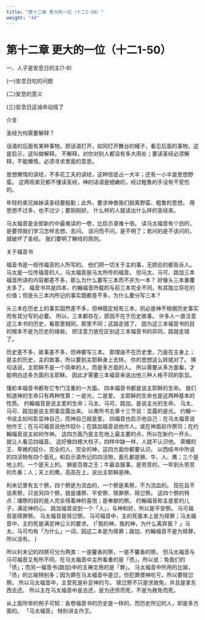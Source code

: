 ```yaml
---
title: "第十二章 更大的一位（十二1-50）"
weight: "44"
---
```


# 第十二章 更大的一位（十二1-50）


一、人子是安息日的主(1-8)

(一)安息日吃的问题

(二)安息的意义

(三)安息日这诫命动摇了

介言

圣经为何需要解释？

话语的后面有某种事物，把话语打开，如同打开舞台的幔子，看见后面的事物，这是启示，这叫做解释。
不解释，对你对别人都没有多大用处；要读圣经必须解释，不能懒惰，必须寻求里面的意思。

思想懒惰的读经，不多花工夫的读经，这种信徒占一大半；还有一小半是思想野蛮。
这两班弟兄都不懂读圣经，神的话语是细嫩的，经过粗鲁的手没有不受伤的。

年轻的弟兄姊妹读圣经要殷勤；此外，要求神救我们脱离野蛮、粗鲁的思想。
用思想不过多，也不过少；要刚刚好。
什么样的人就读出什么样的圣经来。

马太福音是全部新约中最难读的一卷，比启示录难十倍。
读马太福音有个目的，是要领我们学习怎样去想、去问。
该问而不问，是不明了；若问的是不该问的，就破坏了圣经。
我们要明了解经的原则。

关于福音书

福音书是一班传福音的人所写的。
他们把一切关于主的事，无顾忌的都告诉人。
马太是一位传福音的人，马太福音是马太所传的福音。
但马太、马可、路加三本福音所讲的内容都差不多，那么为什么要写三本而不并为一本？
好像头三本重覆太多了。
福音书共是四本，约翰福音所载的与前三本完全不同，有其独立存在的价值；但是头三本内所记的事实既都差不多，为什么要分写三本？

头三本在历史上的事实固然差不多，但神既定规有三本，则必是神不根据历史事实而有其分写的必要。
所以，三本都存在，原因不在于历史故事。
许多人一直注意这三本书的历史，看那里相同，那里不同；这路走错了。
因为这三本福音书的目的根本不是为历史的缘故。
把注意力放在区别这三本福音书的异同，路就走错了。

历史差不多，故事差不多，但神要写三本。
那理由不在历史里，乃是在主身上；是主的历史，主的故事，所以要到主耶稣身上去转。
你的思想这么转就对了。
换句话说，主耶稣不是一个简单的人，而是多方面的人。
所以需要从多方面看，才能明白这多方面的主耶稣。
因此才需要三本福音来说出他三种人格不同的彰显。

憧蚧本福音书都有它专门注重的一方面。
四本福音书都是说主耶稣的生命。
我们知道神的生命只有两种性篔：一是光，二是爱。
主耶稣的生命也是这两种基本的性质。
约翰福音是说主爱的生命；马太、马可、路加，是说主光的生命。
马太、马可、路加是说主把事显露出来。
以弗所书五章十三节说：显露的是光。
约翰一书说主如何彰显神自己，而神自己就是爱。
四福音也启示他自己：在马太福音说他作王；在马可福音说他作奴仆；在路加福音说他作人，或在神面前作祭司；在约翰福音说主如何作神。
这四方面乃是主在地上最主要的点，所以在新约一开头，就让人看见四福音。
这好像四根大柱子，四样中缺一样，人就不认识他。
荣耀的王、卑微的奴仆、完全的人、完全的神，这四方面你都要认识。
以西结书中所说的四活物有四个面孔，和启示录所记的四活物，面孔都是狮、牛、人、鹰；三个是地上的，一个是天上的。
狮是百兽之王；牛最会服事，是劳苦的，一年到头劳苦的负重；人；天上的鹰，高高在上，说出主耶稣是神。

利未记里有五个祭，四个祭是为流血的，一个祭是素祭，不为流皿的。
现在且不说素祭，只说另四个祭，就是燔祭、平安祭、赎罪祭、赎愆祭。
这四个祭的特点：燔祭的目的是人完全得着神的喜悦；是奉献的祭。
约翰福音称主是爱的儿子，满足神的心。
路加福音说到一个「人」，与神和好，所以是平安祭。
马可福音是赎罪祭。
马太福音是赎愆祭。
马可福音中，主的死基本上是为赎罪；马太福音中，主的死是满足神公义的要求。
(「我的神，我的神，为什么离弃我？
」马太，马可均有「为什么」一词，因这二本是为赎罪；路加、约翰福音不是为赎罪，所以没有。
)

所以利未记的四祭可分为两类：一是馨香的祭，一是不馨香的祭。
但马太福音与马可福音又有所不同，在马太福音中主所看重的是「债」，所以说：免我们的「债」；而另一福音书(路加)中的主祷文用的是「罪」。
马太福音中所用的比喻，「债」的比喻特别多；因为罪在马太福音中是愆，你犯罪使神吃亏，所以要赎愆祭。
所以马太福音中，主受死是补足神的亏。
赎愆祭不只是求赦免，并且是拿东西去还。
所以主在马太福音中是去还，是为还债而死，不是为赦免而死。

从上面所举的例子可知：各卷福音书的历史是一样的，而历史所记的人，却是多方面的。
「马太福音」
特别讲主作王。
